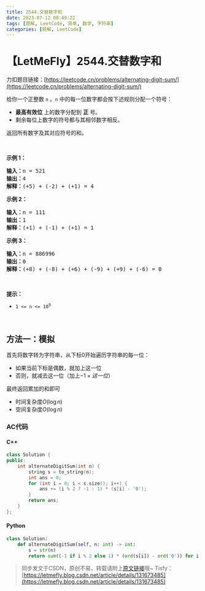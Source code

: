 ```yaml
---
title: 2544.交替数字和
date: 2023-07-12 08:49:22
tags: [题解, LeetCode, 简单, 数学, 字符串]
categories: [题解, LeetCode]
---
```


# 【LetMeFly】2544.交替数字和

力扣题目链接：[https://leetcode.cn/problems/alternating-digit-sum/](https://leetcode.cn/problems/alternating-digit-sum/)

<p>给你一个正整数 <code>n</code> 。<code>n</code> 中的每一位数字都会按下述规则分配一个符号：</p>

<ul>
	<li><strong>最高有效位</strong> 上的数字分配到 <strong>正</strong> 号。</li>
	<li>剩余每位上数字的符号都与其相邻数字相反。</li>
</ul>

<p>返回所有数字及其对应符号的和。</p>

<p>&nbsp;</p>

<p><strong>示例 1：</strong></p>

<pre>
<strong>输入：</strong>n = 521
<strong>输出：</strong>4
<strong>解释：</strong>(+5) + (-2) + (+1) = 4</pre>

<p><strong>示例 2：</strong></p>

<pre>
<strong>输入：</strong>n = 111
<strong>输出：</strong>1
<strong>解释：</strong>(+1) + (-1) + (+1) = 1
</pre>

<p><strong>示例 3：</strong></p>

<pre>
<strong>输入：</strong>n = 886996
<strong>输出：</strong>0
<strong>解释：</strong>(+8) + (-8) + (+6) + (-9) + (+9) + (-6) = 0
</pre>

<p>&nbsp;</p>

<p><strong>提示：</strong></p>

<ul>
	<li><code>1 &lt;= n &lt;= 10<sup>9</sup></code></li>
</ul>

<p>&nbsp;</p>


    
## 方法一：模拟

首先将数字转为字符串，从下标0开始遍历字符串的每一位：

+ 如果当前下标是偶数，就加上这一位
+ 否则，就减去这一位（加上$-1\times 这一位$）

最终返回累加的和即可

+ 时间复杂度$O(\log n)$
+ 空间复杂度$O(\log n)$

### AC代码

#### C++

```cpp
class Solution {
public:
    int alternateDigitSum(int n) {
        string s = to_string(n);
        int ans = 0;
        for (int i = 0; i < s.size(); i++) {
            ans += (i % 2 ? -1 : 1) * (s[i] - '0');
        }
        return ans;
    }
};
```

#### Python

```python
class Solution:
    def alternateDigitSum(self, n: int) -> int:
        s = str(n)
        return sum((-1 if i % 2 else 1) * (ord(s[i]) - ord('0')) for i in range(len(s)))
```

> 同步发文于CSDN，原创不易，转载请附上[原文链接](https://blog.letmefly.xyz/2023/07/12/LeetCode%202544.%E4%BA%A4%E6%9B%BF%E6%95%B0%E5%AD%97%E5%92%8C/)哦~
> Tisfy：[https://letmefly.blog.csdn.net/article/details/131673485](https://letmefly.blog.csdn.net/article/details/131673485)
